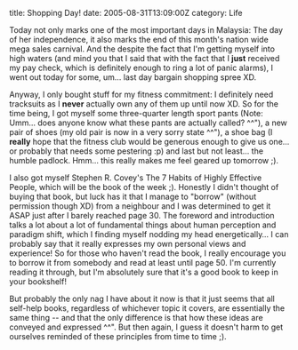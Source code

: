 title: Shopping Day!
date: 2005-08-31T13:09:00Z
category: Life

Today not only marks one of the most important days in Malaysia: The day of her independence, it also marks the end of this month's nation wide mega sales carnival. And the despite the fact that I'm getting myself into high waters (and mind you that I said that with the fact that I **just** received my pay check, which is definitely enough to ring a lot of panic alarms), I went out today for some, um… last day bargain shopping spree XD.

Anyway, I only bought stuff for my fitness commitment: I definitely need tracksuits as I **never** actually own any of them up until now XD. So for the time being, I got myself some three-quarter length sport pants (Note: Umm… does anyone know what these pants are actually called? ^^"), a new pair of shoes (my old pair is now in a very sorry state ^^"), a shoe bag (I **really** hope that the fitness club would be generous enough to give us one… or probably that needs some pestering :p) and last but not least… the humble padlock. Hmm… this really makes me feel geared up tomorrow ;).

I also got myself Stephen R. Covey's The 7 Habits of Highly Effective People, which will be the book of the week ;). Honestly I didn't thought of buying that book, but luck has it that I manage to "borrow" (without permission though XD) from a neighbour and I was determined to get it ASAP just after I barely reached page 30. The foreword and introduction talks a lot about a lot of fundamental things about human perception and paradigm shift, which I finding myself nodding my head energetically… I can probably say that it really expresses my own personal views and experience! So for those who haven't read the book, I really encourage you to borrow it from somebody and read at least until page 50. I'm currently reading it through, but I'm absolutely sure that it's a good book to keep in your bookshelf!

But probably the only nag I have about it now is that it just seems that all self-help books, regardless of whichever topic it covers, are essentially the same thing -- and that the only difference is that how these ideas are conveyed and expressed ^^". But then again, I guess it doesn't harm to get ourselves reminded of these principles from time to time ;).
